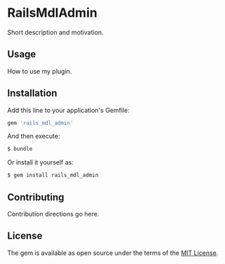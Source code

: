 # RailsMdlAdmin
Short description and motivation.

## Usage
How to use my plugin.

## Installation
Add this line to your application's Gemfile:

```ruby
gem 'rails_mdl_admin'
```

And then execute:
```bash
$ bundle
```

Or install it yourself as:
```bash
$ gem install rails_mdl_admin
```

## Contributing
Contribution directions go here.

## License
The gem is available as open source under the terms of the [MIT License](http://opensource.org/licenses/MIT).
